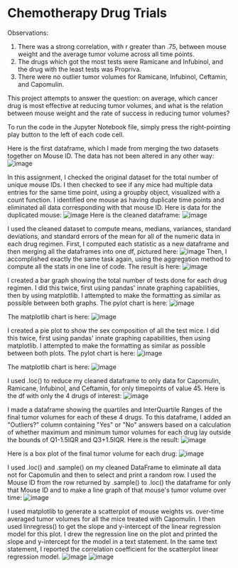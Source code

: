 # Chemotherapy Drug Trials

Observations:
1. There was a strong correlation, with r greater than .75, between mouse weight and the average tumor volume across all time points.
2. The drugs which got the most tests were Ramicane and Infubinol, and the drug with the least tests was Propriva.
3. There were no outlier tumor volumes for Ramicane, Infubinol, Ceftamin, and Capomulin.

This project attempts to answer the question: on average, which cancer drug is most effective at reducing tumor volumes, and what is the relation between mouse weight and the rate of success in reducing tumor volumes?

To run the code in the Jupyter Notebook file, simply press the right-pointing play button to the left of each code cell.

Here is the first dataframe, which I made from merging the two datasets together on Mouse ID. The data has not been altered in any other way:
![image](https://user-images.githubusercontent.com/73863977/119922797-91cde700-bf3e-11eb-9482-b0a1b1831a3b.png)

In this assignment, I checked the original dataset for the total number of unique mouse IDs.
I then checked to see if any mice had multiple data entries for the same time point, using a groupby object, visualized with a count function.
I identified one mouse as having duplicate time points and eliminated all data corresponding with that mouse ID.
Here is data for the duplicated mouse:
![image](https://user-images.githubusercontent.com/73863977/119921332-ce4c1380-bf3b-11eb-9530-f31312904503.png)
Here is the cleaned dataframe:
![image](https://user-images.githubusercontent.com/73863977/119921432-fcc9ee80-bf3b-11eb-9cdb-417b2da7bb78.png)


I used the cleaned dataset to compute means, medians, variances, standard deviations, and standard errors of the mean for all of the numeric data in each drug regimen.
First, I computed each statistic as a new dataframe and then merging all the dataframes into one df, pictured here:
![image](https://user-images.githubusercontent.com/73863977/119921483-14a17280-bf3c-11eb-9053-4f380790d83c.png)
Then, I accomplished exactly the same task again, using the aggregation method to compute all the stats in one line of code. The result is here:
![image](https://user-images.githubusercontent.com/73863977/119921987-eec89d80-bf3c-11eb-9209-5d5561033e7b.png)



I created a bar graph showing the total number of tests done for each drug regimen.
I did this twice, first using pandas' innate graphing capabilities, then by using matplotlib.
I attempted to make the formatting as similar as possible between both graphs.
The pylot chart is here:
![image](https://user-images.githubusercontent.com/73863977/119922062-0e5fc600-bf3d-11eb-9db2-027ea41ef983.png)

The matplotlib chart is here:
![image](https://user-images.githubusercontent.com/73863977/119922097-220b2c80-bf3d-11eb-9af7-534ef0474c32.png)


I created a pie plot to show the sex composition of all the test mice.
I did this twice, first using pandas' innate graphing capabilities, then using matplotlib.
I attempted to make the formatting as similar as possible between both plots.
The pylot chart is here:
![image](https://user-images.githubusercontent.com/73863977/119922176-4bc45380-bf3d-11eb-8136-6d11f7395df0.png)


The matplotlib chart is here:
![image](https://user-images.githubusercontent.com/73863977/119922193-57b01580-bf3d-11eb-88db-d46fad377b40.png)



I used .loc() to reduce my cleaned dataframe to only data for Capomulin, Ramicane, Infubinol, and Ceftamin, for only timepoints of value 45.
Here is the df with only the 4 drugs of interest:
![image](https://user-images.githubusercontent.com/73863977/119922270-7a422e80-bf3d-11eb-8dde-a5572b4b1d7c.png)


I made a dataframe showing the quartiles and InterQuartile Ranges of the final tumor volumes for each of these 4 drugs.
To this dataframe, I added an "Outliers?" column containing "Yes" or "No" answers based on a calculation of whether maximum and minimum tumor volumes for each drug lay outside the bounds of Q1-1.5IQR and Q3+1.5IQR. Here is the result:
![image](https://user-images.githubusercontent.com/73863977/119922292-8af2a480-bf3d-11eb-9c29-0ebe141454d9.png)


Here is a box plot of the final tumor volume for each drug:
![image](https://user-images.githubusercontent.com/73863977/119922416-c1c8ba80-bf3d-11eb-874a-8547e41c5484.png)


I used .loc() and .sample() on my cleaned DataFrame to eliminate all data not for Capomulin and then to select and print a random row.
I used the Mouse ID from the row returned by .sample() to .loc() the dataframe for only that Mouse ID and to make a line graph of that mouse's tumor volume over time:
![image](https://user-images.githubusercontent.com/73863977/119922488-e1f87980-bf3d-11eb-83b5-04de2b20c7ba.png)


I used matplotlib to generate a scatterplot of mouse weights vs. over-time averaged tumor volumes for all the mice treated with Capomulin.
I then used linregress() to get the slope and y-intercept of the linear regression model for this plot.
I drew the regression line on the plot and printed the slope and y-intercept for the model in a text statement.
In the same text statement, I reported the correlation coefficient for the scatterplot linear regression model.
![image](https://user-images.githubusercontent.com/73863977/119922538-fdfc1b00-bf3d-11eb-986b-38f8c494e84d.png)
![image](https://user-images.githubusercontent.com/73863977/119922554-081e1980-bf3e-11eb-8099-74b8e77c8fb4.png)

